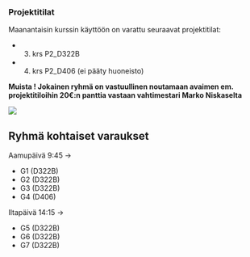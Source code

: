 ### Projektitilat

Maanantaisin kurssin käyttöön on varattu seuraavat projektitilat:

  * 3. krs P2_D322B
  * 4. krs P2_D406 (ei pääty huoneisto)


__Muista ! Jokainen ryhmä on vastuullinen noutamaan avaimen em. projektitiloihin 20€:n panttia vastaan vahtimestari Marko Niskaselta__


![](https://github.com/narsuman/software-project-course/blob/master/shared_material/misc_images/key.jpg)

## Ryhmä kohtaiset varaukset  

Aamupäivä 9:45 -> 

  * G1 (D322B)
  * G2 (D322B)
  * G3 (D322B)
  * G4 (D406)

Iltapäivä 14:15 -> 

  * G5 (D322B)
  * G6 (D322B)
  * G7 (D322B)

